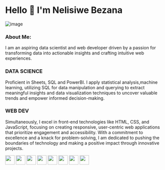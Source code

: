 # Hello 👋 I'm Nelisiwe Bezana

![image](https://github.com/NelisiweBezana/NelisiweBezana/assets/140618126/3c211057-2a03-4dfe-99c3-e1d0cf05c82b)


### About Me:
I am an aspiring data scientist and web developer driven by a passion for transforming data into actionable insights and crafting intuitive web experiences. 

### DATA SCIENCE
Proficient in Sheets, SQL and PowerBI. I apply statistical analysis,machine learning, utilizing SQL for data manipulation and querying to extract meaningful insights and data visualization techniques to uncover valuable trends and empower informed decision-making.




### WEB DEV
Simultaneously, I excel in front-end technologies like HTML, CSS, and JavaScript, focusing on creating responsive, user-centric web applications that prioritize engagement and accessibility. With a commitment to excellence and a knack for problem-solving, I am dedicated to pushing the boundaries of technology and making a positive impact through innovative projects.

<img src="https://github.com/NelisiweBezana/NelisiweBezana/assets/140618126/4d05dc93-6a35-4c1e-a1de-2a71561c76be" width="30" />  <img src="https://github.com/NelisiweBezana/NelisiweBezana/assets/140618126/85267c25-8fd0-4b92-a6a6-23a2b73147ba" width="30" />  <img src="https://github.com/NelisiweBezana/NelisiweBezana/assets/140618126/fc37ee1d-60c4-46e3-8790-18fb6aee6f18" width="30" />  <img src="https://github.com/NelisiweBezana/NelisiweBezana/assets/140618126/c6e776b4-c920-4887-a156-bf326350acce" width="30" />  <img src="https://github.com/NelisiweBezana/NelisiweBezana/assets/140618126/a68f4c5e-2d4b-42a1-a50e-f39ced9bec8d" width="30" />  <img src="https://github.com/NelisiweBezana/NelisiweBezana/assets/140618126/b00cc9dd-e98b-48d7-80e8-0643b3e1fe8d" width="30" />  <img src="https://github.com/NelisiweBezana/NelisiweBezana/assets/140618126/51bee11f-749b-4f30-a5c8-1dd756ce0c79" width="30" />  <img src="https://github.com/NelisiweBezana/NelisiweBezana/assets/140618126/8eba5e22-e7a3-485a-b19c-23eef1d28834" width="30" />













